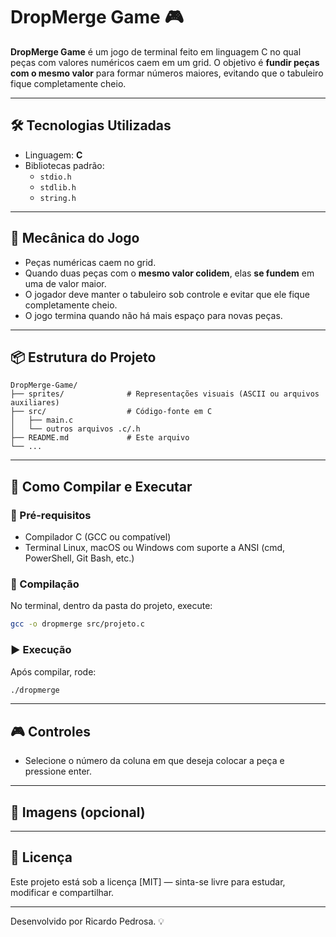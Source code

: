 # DropMerge Game 🎮

**DropMerge Game** é um jogo de terminal feito em linguagem C no qual peças com valores numéricos caem em um grid. O objetivo é **fundir peças com o mesmo valor** para formar números maiores, evitando que o tabuleiro fique completamente cheio.

---

## 🛠️ Tecnologias Utilizadas

- Linguagem: **C**
- Bibliotecas padrão:
  - `stdio.h`
  - `stdlib.h`
  - `string.h`

---

## 🧠 Mecânica do Jogo

- Peças numéricas caem no grid.
- Quando duas peças com o **mesmo valor colidem**, elas **se fundem** em uma de valor maior.
- O jogador deve manter o tabuleiro sob controle e evitar que ele fique completamente cheio.
- O jogo termina quando não há mais espaço para novas peças.

---

## 📦 Estrutura do Projeto

```
DropMerge-Game/
├── sprites/              # Representações visuais (ASCII ou arquivos auxiliares)
├── src/                  # Código-fonte em C
│   ├── main.c
│   └── outros arquivos .c/.h
├── README.md             # Este arquivo
└── ...
```

---

## 🚀 Como Compilar e Executar

### 🧰 Pré-requisitos

- Compilador C (GCC ou compatível)
- Terminal Linux, macOS ou Windows com suporte a ANSI (cmd, PowerShell, Git Bash, etc.)

### 🔧 Compilação

No terminal, dentro da pasta do projeto, execute:

```bash
gcc -o dropmerge src/projeto.c
```


### ▶️ Execução

Após compilar, rode:

```bash
./dropmerge
```

---

## 🎮 Controles

- Selecione o número da coluna em que deseja colocar a peça e pressione enter.

---

## 📸 Imagens (opcional)

---

## 📄 Licença

Este projeto está sob a licença [MIT] — sinta-se livre para estudar, modificar e compartilhar.

---

Desenvolvido por Ricardo Pedrosa. 💡
